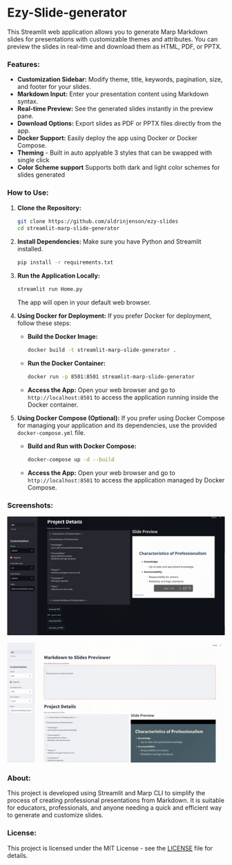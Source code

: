 # Ezy-Slide-generator

This Streamlit web application allows you to generate Marp Markdown slides for presentations with customizable themes and attributes. You can preview the slides in real-time and download them as HTML, PDF, or PPTX.

### Features:

- **Customization Sidebar:** Modify theme, title, keywords, pagination, size, and footer for your slides.
- **Markdown Input:** Enter your presentation content using Markdown syntax.
- **Real-time Preview:** See the generated slides instantly in the preview pane.
- **Download Options:** Export slides as PDF or PPTX files directly from the app.
- **Docker Support:** Easily deploy the app using Docker or Docker Compose.
- **Theming** - Built in auto applyable 3 styles that can be swapped with single click
- **Color Scheme support** Supports both dark and light color schemes for slides generated

### How to Use:

1. **Clone the Repository:**

   ```bash
   git clone https://github.com/aldrinjenson/ezy-slides
   cd streamlit-marp-slide-generator
   ```

2. **Install Dependencies:**
   Make sure you have Python and Streamlit installed.

   ```bash
   pip install -r requirements.txt
   ```

3. **Run the Application Locally:**

   ```bash
   streamlit run Home.py
   ```

   The app will open in your default web browser.

4. **Using Docker for Deployment:**
   If you prefer Docker for deployment, follow these steps:

   - **Build the Docker Image:**

     ```bash
     docker build -t streamlit-marp-slide-generator .
     ```

   - **Run the Docker Container:**

     ```bash
     docker run -p 8501:8501 streamlit-marp-slide-generator
     ```

   - **Access the App:**
     Open your web browser and go to `http://localhost:8501` to access the application running inside the Docker container.

5. **Using Docker Compose (Optional):**
   If you prefer using Docker Compose for managing your application and its dependencies, use the provided `docker-compose.yml` file.

   - **Build and Run with Docker Compose:**

     ```bash
     docker-compose up -d --build
     ```

   - **Access the App:**
     Open your web browser and go to `http://localhost:8501` to access the application managed by Docker Compose.

### Screenshots:

![Light theme Screenshot](screenshots/1.png)

![Dark theme Screenshot](screenshots/2.png)

### About:

This project is developed using Streamlit and Marp CLI to simplify the process of creating professional presentations from Markdown. It is suitable for educators, professionals, and anyone needing a quick and efficient way to generate and customize slides.

### License:

This project is licensed under the MIT License - see the [LICENSE](LICENSE) file for details.

